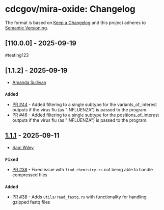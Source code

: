 # cdcgov/mira-oxide: Changelog

The format is based on [Keep a Changelog](https://keepachangelog.com/en/1.0.0/)
and this project adheres to [Semantic Versioning](https://semver.org/spec/v2.0.0.html).

## [110.0.0] - 2025-09-19
#testing123

## [1.1.2] - 2025-09-19

- [Amanda Sullivan](https://github.com/mandysulli)

### `Added`

- [PR #44](https://github.com/CDCgov/mira-oxide/pull/44) - Added filtering to a single subtype for the variants_of_interest outputs if the virus flu (as "INFLUENZA") is passed to the program.
- [PR #46](https://github.com/CDCgov/mira-oxide/pull/46) - Added filtering to a single subtype for the positions_of_interest outputs if the virus flu (as "INFLUENZA") is passed to the program.

## [1.1.1] - 2025-09-11

- [Sam Wiley](https://github.com/samcwiley)

### `Fixed`

- [PR #38](https://github.com/CDCgov/mira-oxide/pull/38) - Fixed issue with `find_chemistry.rs` not being able to handle compressed files

### `Added`

- [PR #38](https://github.com/CDCgov/mira-oxide/pull/38) - Adds `utils/read_fastq.rs` with functionality for handling gzipped fastq files

<!-- Versions -->

[1.1.1]: https://github.com/CDCgov/mira-oxide/compare/f824940...v1.1.1
